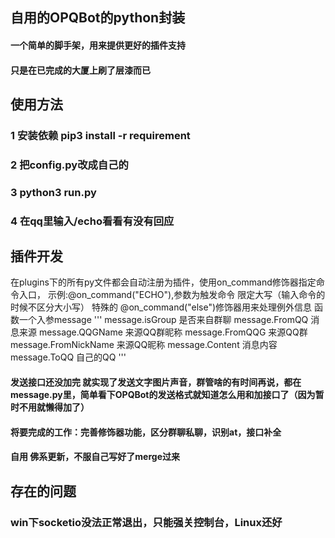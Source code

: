 ## 自用的OPQBot的python封装

#### 一个简单的脚手架，用来提供更好的插件支持

#### 只是在已完成的大厦上刷了层漆而已

## 使用方法

### 1 安装依赖 pip3 install -r requirement
### 2 把config.py改成自己的
### 3 python3 run.py
### 4 在qq里输入/echo看看有没有回应

## 插件开发

在plugins下的所有py文件都会自动注册为插件，使用on_command修饰器指定命令入口，
示例:@on_command("ECHO"),参数为触发命令 限定大写（输入命令的时候不区分大小写）
特殊的 @on_command("else")修饰器用来处理例外信息
函数一个入参message
    '''
    message.isGroup 是否来自群聊
    message.FromQQ 消息来源
    message.QQGName 来源QQ群昵称
    message.FromQQG 来源QQ群
    message.FromNickName 来源QQ昵称
    message.Content 消息内容
    message.ToQQ 自己的QQ
    '''

#### 发送接口还没加完 就实现了发送文字图片声音，群管啥的有时间再说，都在message.py里，简单看下OPQBot的发送格式就知道怎么用和加接口了（因为暂时不用就懒得加了）

#### 将要完成的工作：完善修饰器功能，区分群聊私聊，识别at，接口补全

#### 自用  佛系更新，不服自己写好了merge过来

## 存在的问题

### win下socketio没法正常退出，只能强关控制台，Linux还好
